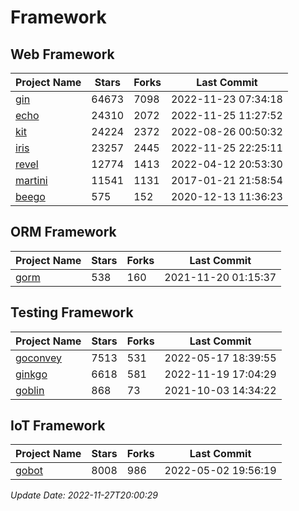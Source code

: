 # Framework

## Web Framework
| Project Name | Stars | Forks | Last Commit |
| ------------ | ----- | ----- | ----------- |
| [gin](https://github.com/gin-gonic/gin) | 64673 | 7098 | 2022-11-23 07:34:18 |
| [echo](https://github.com/labstack/echo) | 24310 | 2072 | 2022-11-25 11:27:52 |
| [kit](https://github.com/go-kit/kit) | 24224 | 2372 | 2022-08-26 00:50:32 |
| [iris](https://github.com/kataras/iris) | 23257 | 2445 | 2022-11-25 22:25:11 |
| [revel](https://github.com/revel/revel) | 12774 | 1413 | 2022-04-12 20:53:30 |
| [martini](https://github.com/go-martini/martini) | 11541 | 1131 | 2017-01-21 21:58:54 |
| [beego](https://github.com/astaxie/beego) | 575 | 152 | 2020-12-13 11:36:23 |

## ORM Framework
| Project Name | Stars | Forks | Last Commit |
| ------------ | ----- | ----- | ----------- |
| [gorm](https://github.com/jinzhu/gorm) | 538 | 160 | 2021-11-20 01:15:37 |

## Testing Framework
| Project Name | Stars | Forks | Last Commit |
| ------------ | ----- | ----- | ----------- |
| [goconvey](https://github.com/smartystreets/goconvey) | 7513 | 531 | 2022-05-17 18:39:55 |
| [ginkgo](https://github.com/onsi/ginkgo) | 6618 | 581 | 2022-11-19 17:04:29 |
| [goblin](https://github.com/franela/goblin) | 868 | 73 | 2021-10-03 14:34:22 |

## IoT Framework
| Project Name | Stars | Forks | Last Commit |
| ------------ | ----- | ----- | ----------- |
| [gobot](https://github.com/hybridgroup/gobot) | 8008 | 986 | 2022-05-02 19:56:19 |

*Update Date: 2022-11-27T20:00:29*